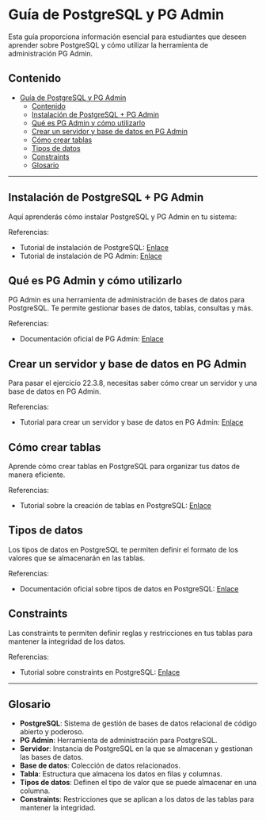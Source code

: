 # Guía de PostgreSQL y PG Admin

Esta guía proporciona información esencial para estudiantes que deseen aprender sobre PostgreSQL y cómo utilizar la herramienta de administración PG Admin.

## Contenido

- [Guía de PostgreSQL y PG Admin](#guía-de-postgresql-y-pg-admin)
  - [Contenido](#contenido)
  - [Instalación de PostgreSQL + PG Admin](#instalación-de-postgresql--pg-admin)
  - [Qué es PG Admin y cómo utilizarlo](#qué-es-pg-admin-y-cómo-utilizarlo)
  - [Crear un servidor y base de datos en PG Admin](#crear-un-servidor-y-base-de-datos-en-pg-admin)
  - [Cómo crear tablas](#cómo-crear-tablas)
  - [Tipos de datos](#tipos-de-datos)
  - [Constraints](#constraints)
  - [Glosario](#glosario)

---

## Instalación de PostgreSQL + PG Admin

Aquí aprenderás cómo instalar PostgreSQL y PG Admin en tu sistema:

Referencias:
- Tutorial de instalación de PostgreSQL: [Enlace](https://www.postgresql.org/download/)
- Tutorial de instalación de PG Admin: [Enlace](https://www.pgadmin.org/download/)

## Qué es PG Admin y cómo utilizarlo

PG Admin es una herramienta de administración de bases de datos para PostgreSQL. Te permite gestionar bases de datos, tablas, consultas y más.

Referencias:
- Documentación oficial de PG Admin: [Enlace](https://www.pgadmin.org/docs/)

## Crear un servidor y base de datos en PG Admin

Para pasar el ejercicio 22.3.8, necesitas saber cómo crear un servidor y una base de datos en PG Admin.

Referencias:
- Tutorial para crear un servidor y base de datos en PG Admin: [Enlace](https://www.pgadmin.org/docs/pgadmin4/latest/database_dialog.html)

## Cómo crear tablas

Aprende cómo crear tablas en PostgreSQL para organizar tus datos de manera eficiente.

Referencias:
- Tutorial sobre la creación de tablas en PostgreSQL: [Enlace](https://www.postgresqltutorial.com/postgresql-create-table/)
  
## Tipos de datos

Los tipos de datos en PostgreSQL te permiten definir el formato de los valores que se almacenarán en las tablas.

Referencias:
- Documentación oficial sobre tipos de datos en PostgreSQL: [Enlace](https://www.postgresql.org/docs/current/datatype.html)

## Constraints

Las constraints te permiten definir reglas y restricciones en tus tablas para mantener la integridad de los datos.

Referencias:
- Tutorial sobre constraints en PostgreSQL: [Enlace](https://www.tutorialspoint.com/postgresql/postgresql_constraints.htm)

---

## Glosario

- **PostgreSQL**: Sistema de gestión de bases de datos relacional de código abierto y poderoso.
- **PG Admin**: Herramienta de administración para PostgreSQL.
- **Servidor**: Instancia de PostgreSQL en la que se almacenan y gestionan las bases de datos.
- **Base de datos**: Colección de datos relacionados.
- **Tabla**: Estructura que almacena los datos en filas y columnas.
- **Tipos de datos**: Definen el tipo de valor que se puede almacenar en una columna.
- **Constraints**: Restricciones que se aplican a los datos de las tablas para mantener la integridad.


